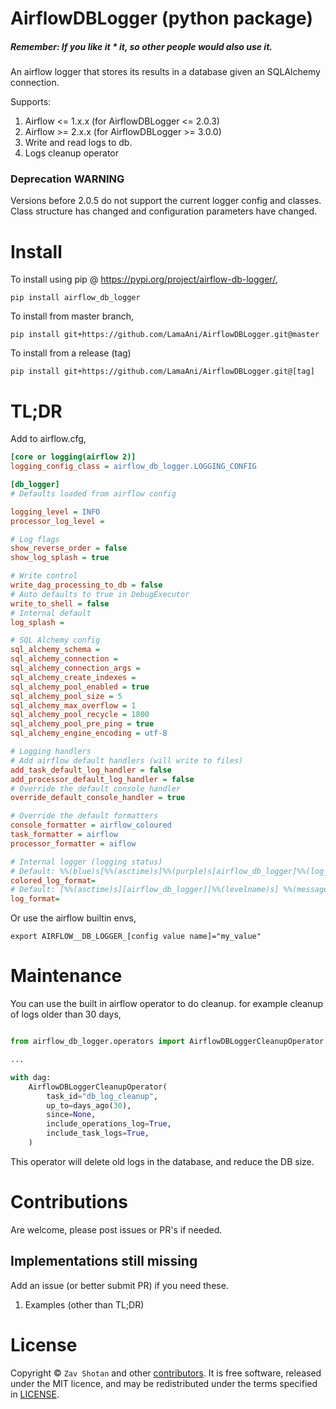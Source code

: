 # AirflowDBLogger (python package)

##### Remember: If you like it \* it, so other people would also use it.

An airflow logger that stores its results in a database given an SQLAlchemy connection.

Supports:
1. Airflow <= 1.x.x (for AirflowDBLogger <= 2.0.3)
2. Airflow >= 2.x.x (for AirflowDBLogger >= 3.0.0)
3. Write and read logs to db.
4. Logs cleanup operator


### Deprecation WARNING

Versions before 2.0.5 do not support the current logger config and classes. Class structure has changed
and configuration parameters have changed.

# Install

To install using pip @ https://pypi.org/project/airflow-db-logger/,

```shell
pip install airflow_db_logger
```

To install from master branch,

```shell
pip install git+https://github.com/LamaAni/AirflowDBLogger.git@master
```

To install from a release (tag)

```shell
pip install git+https://github.com/LamaAni/AirflowDBLogger.git@[tag]
```

# TL;DR

Add to airflow.cfg,

```ini
[core or logging(airflow 2)]
logging_config_class = airflow_db_logger.LOGGING_CONFIG

[db_logger]
# Defaults loaded from airflow config

logging_level = INFO
processor_log_level = 

# Log flags
show_reverse_order = false 
show_log_splash = true

# Write control
write_dag_processing_to_db = false
# Auto defaults to true in DebugExecutor
write_to_shell = false 
# Internal default
log_splash =

# SQL Alchemy config
sql_alchemy_schema = 
sql_alchemy_connection = 
sql_alchemy_connection_args = 
sql_alchemy_create_indexes = 
sql_alchemy_pool_enabled = true
sql_alchemy_pool_size = 5
sql_alchemy_max_overflow = 1
sql_alchemy_pool_recycle = 1800
sql_alchemy_pool_pre_ping = true
sql_alchemy_engine_encoding = utf-8

# Logging handlers
# Add airflow default handlers (will write to files)
add_task_default_log_handler = false
add_processor_default_log_handler = false
# Override the default console handler
override_default_console_handler = true

# Override the default formatters
console_formatter = airflow_coloured
task_formatter = airflow
processor_formatter = aiflow

# Internal logger (logging status)
# Default: %%(blue)s[%%(asctime)s]%%(purple)s[airflow_db_logger]%%(log_color)s[%%(levelname)s]%%(reset)s %%(message)s
colored_log_format=
# Default: [%%(asctime)s][airflow_db_logger][%%(levelname)s] %%(message)s
log_format=
```

Or use the airflow builtin envs,

```shell
export AIRFLOW__DB_LOGGER_[config value name]="my_value"
```

# Maintenance

You can use the built in airflow operator to do cleanup. for example cleanup of logs older than 30 days,

```python

from airflow_db_logger.operators import AirflowDBLoggerCleanupOperator

...

with dag:
    AirflowDBLoggerCleanupOperator(
        task_id="db_log_cleanup",
        up_to=days_ago(30),
        since=None,
        include_operations_log=True,
        include_task_logs=True,
    )
```

This operator will delete old logs in the database, and reduce the DB size.

# Contributions

Are welcome, please post issues or PR's if needed.

## Implementations still missing

Add an issue (or better submit PR) if you need these.

1. Examples (other than TL;DR)

# License

Copyright ©
`Zav Shotan` and other [contributors](https://github.com/LamaAni/AirflowDBLogger/graphs/contributors).
It is free software, released under the MIT licence, and may be redistributed under the terms specified in [LICENSE](docs/LICENSE).
